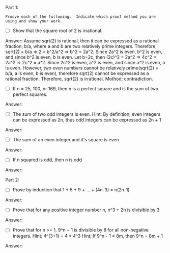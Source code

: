 Part 1:
```
Proove each of the following.  Indicate which proof method you are using and show your work.
```
- [ ]  Show that the square root of 2 is irrational.

Answer:
Assume sqrt(2) is rational, then it can be expressed as a rational fraction, b/a, where a and b are two relatively prime integers.
Therefore, sqrt(2) = b/a   =>   2 = b^2/a^2   =>   b^2 = 2a^2.
Since 2a^2 is even, b^2 is even, and since b^2 is even, b is even.
Let b=2c, then (2c)^2 = 2a^2   => 4c^2 = 2a^2   =>   2c^2 = a^2.
Since 2c^2 is even, a^2 is even, and since a^2 is even, a is even.
However, two even numbers cannot be relatively prime(sqrt(2) = b/a, a is even, b is even), therefore sqrt(2) cannot be expressed as a rational fraction.
Therefore, sqrt(2) is irrational. Mothod: contradiction.


- [ ]  If n = 25, 100, or 169, then n is a perfect square and is the sum of two perfect squares.

Answer: 
- [ ]  The sum of two odd integers is even.  Hint: By definition, even integers can be expressed as 2n, thus odd integers can be expressed as 2n + 1	

Answer: 
- [ ]  The sum of an even integer and it's square is even

Answer: 
- [ ]  If n squared is odd, then n is odd

Answer: 

Part 2:

- [ ] Prove by induction that 1 + 5 + 9 + ... + (4n-3) = n(2n-1)

Answer: 
- [ ] Prove that for any positive integer number n, n^3 + 2n is divisible by 3

Answer: 
- [ ] Prove that for n >= 1, 9^n − 1 is divisible by 8 for all non-negative integers. 
Hint: 4^(3+1) = 4 * 4^3
Hint: If 9^n - 1 = 8m, then 9^n = 8m + 1   

Answer: 
